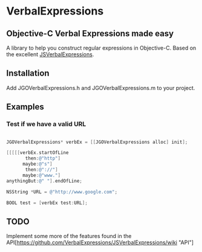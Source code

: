 VerbalExpressions
=================

## Objective-C Verbal Expressions made easy
A library to help you construct regular expressions in Objective-C. Based on the excellent [JSVerbalExpressions](https://github.com/VerbalExpressions/JSVerbalExpressions "JSVerbalExpressions").

## Installation
Add JGOVerbalExpressions.h and JGOVerbalExpressions.m to your project.

## Examples

### Test if we have a valid URL 
```Objective-C

JGOVerbalExpressions* verbEx = [[JGOVerbalExpressions alloc] init];

[[[[[verbEx.startOfLine
       then:@"http"]
      maybe:@"s"]
       then:@"://"]
      maybe:@"www."]
anythingBut:@" "].endOfLine;

NSString *URL = @"http://www.google.com";

BOOL test = [verbEx test:URL];
```

## TODO
Implement some more of the features found in the API[https://github.com/VerbalExpressions/JSVerbalExpressions/wiki "API"]